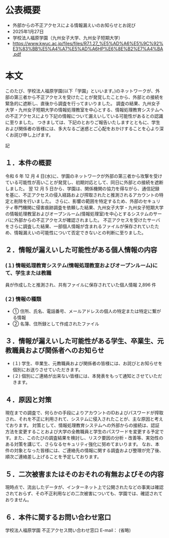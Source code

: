 # 公表概要 
- 外部からの不正アクセスによる情報漏えいのお知らせとお詫び
- 2025年1月27日
- 学校法人福原学園（九州女子大学、九州女子短期大学）
- https://www.kwuc.ac.jp/files/files/R7.1.27_%E5%AD%A6%E5%9C%92%E3%83%BB%E5%A4%A7%E5%AD%A6HP%E6%8E%B2%E7%A4%BA.pdf

# 本文
このたび、学校法人福原学園(以下「学園」といいます。)のネットワークが、外部の第三者から不正アクセスを受けたことが発覚したことから、外部との接続を緊急的に遮断し、直後から調査を行ってまいりました。
調査の結果、九州女子大学・九州女子短期大学の情報処理教室を中心とする、情報処理教育システムへの不正アクセスにより下記の情報について漏えいしている可能性があるとの認識に至りました。
つきましては、下記のとおりご報告いたしますとともに、学生および関係者の皆様には、多大なるご迷惑とご心配をおかけすることを心より深くお詫び申し上げます。

記

## １．本件の概要
令和 6 年 12 月 4 日(水)に、学園のネットワークが外部の第三者から攻撃を受けている可能性が高いことが発覚し、初期対応として、同日に外部との接続を遮断しました。
翌 12 月 5 日から、学園は、関係機関の協力を得ながら、通信記録を基に、不正アクセスの侵入経路および搾取されたと推測されるアカウントの特定と削除を行いました。
さらに、影響の範囲を特定するため、外部のセキュリティ専門機関に侵害痕跡調査を依頼した結果、九州女子大学・九州女子短期大学の情報処理教室およびオープンルーム(情報処理室)を中心とするシステムのサーバに外部からの不正アクセスが確認されました。
不正アクセスを受けたサーバをさらに調査した結果、一部個人情報が含まれるファイルが保存されていたため、情報漏えいの可能性について否定できないとの判断に至りました。

## ２．情報が漏えいした可能性がある個人情報の内容
###  (１) 情報処理教育システム(情報処理教室およびオープンルーム)にて、学生または教職
員が作成したと推測され、共有ファイルに保存されていた個人情報
2,896 件

### (２) 情報の種類
-  ① 住所、氏名、電話番号、メールアドレスの個人の特定または特定に繋がる情報
-  ② 名簿、住所録として作成されたファイル

## ３．情報が漏えいした可能性がある学生、卒業生、元教職員および関係者へのお知らせ
- (１) 学生、卒業生、元教職員および関係者の皆様には、お詫びとお知らせを個別にお送りさせていただきます。
- (２) 個別にご連絡が出来ない皆様には、本発表をもって通知とさせていただきます。

## ４．原因と対策
現在までの調査で、何らかの手段によりアカウントのIDおよびパスワードが搾取され、それを不正に利用されて、システムに侵入されたことが、主な原因と考えております。
対策として、情報処理教育システムへの外部からの接続は、認証方法を変更することおよび大学の全教職員と学生のパスワードを変更する予定です。また、このたびの調査結果を検討し、リスク要因の分析・改善等、実効性のある対策を講じて、さらなるセキュリティ強化に努めてまいります。
なお、本件の対象となった皆様には、ご連絡先の情報に関する調査および整理が完了後、順次ご連絡差し上げることを予定しております。

## ５．二次被害またはそのおそれの有無およびその内容
現時点で、流出したデータが、インターネット上で公開されたなどの事実は確認されておらず、その不正利用などの二次被害についても、学園では、確認されておりません。

## ６．本件に関するお問い合わせ窓口
学校法人福原学園 不正アクセス問い合わせ窓口
E-mail： (省略)
